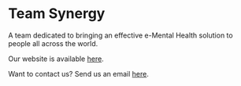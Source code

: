 # Team Synergy

A team dedicated to bringing an effective e-Mental Health solution to people all across the world.

Our website is available [here](http://pxlu.github.io/synergy/).

Want to contact us? Send us an email [here](mailto:placeholder@placeholder.com).
